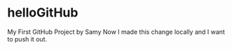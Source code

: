 # helloGitHub
My First GitHub Project by Samy
Now I made this change locally and I want to push it out.
